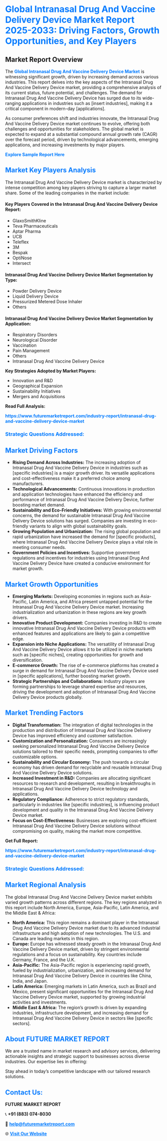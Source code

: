 <h1 style="color: #007BFF;">Global Intranasal Drug And Vaccine Delivery Device Market Report 2025-2033: Driving Factors, Growth Opportunities, and Key Players</h1>

<section id="overview">
<h2>Market Report Overview</h2>
<p>The <a href="https://www.futuremarketreport.com/industry-report/intranasal-drug-and-vaccine-delivery-device-market" style="color: #007BFF; text-decoration: none;"><strong>Global Intranasal Drug And Vaccine Delivery Device Market</strong></a> is witnessing significant growth, driven by increasing demand across various industries. This report delves into the key aspects of the Intranasal Drug And Vaccine Delivery Device market, providing a comprehensive analysis of its current status, future potential, and challenges. The demand for Intranasal Drug And Vaccine Delivery Device has surged due to its wide-ranging applications in industries such as [insert industries], making it a critical component in modern-day [applications].</p>
<p>As consumer preferences shift and industries innovate, the Intranasal Drug And Vaccine Delivery Device market continues to evolve, offering both challenges and opportunities for stakeholders. The global market is expected to expand at a substantial compound annual growth rate (CAGR) over the forecast period, driven by technological advancements, emerging applications, and increasing investments by major players.</p>
</section>

<section id="overview">
<p><a href="https://www.futuremarketreport.com/request-sample/reportId=123800" style="color: #007BFF; text-decoration: none;"><strong>Explore Sample Report Here</strong></a></p>
</section>

<section id="key-players">
<h2 style="color: #007BFF;">Market Key Players Analysis</h2>
<p>The Intranasal Drug And Vaccine Delivery Device market is characterized by intense competition among key players striving to capture a larger market share. Some of the leading companies in the market include:</p>
<h4>Key Players Covered in the Intranasal Drug And Vaccine Delivery Device Report:</h4>
<ul><li>GlaxoSmithKline</li><li>Teva Pharmaceuticals</li><li>Aptar Pharma</li><li>UCB</li><li>Teleflex</li><li>3M</li><li>Bespak</li><li>OptiNose</li><li>Intersect</li></ul>
<h4>Intranasal Drug And Vaccine Delivery Device Market Segmentation by Type:</h4>
<ul><li>Powder Delivery Device</li><li>Liquid Delivery Device</li><li>Pressurized Metered Dose Inhaler</li><li>Others</li></ul>

<h4>Intranasal Drug And Vaccine Delivery Device Market Segmentation by Application:</h4>
<ul><li>Respiratory Disorders</li><li>Neurological Disorder</li><li>Vaccination</li><li>Pain Management</li><li>Others</li><li>Intranasal Drug And Vaccine Delivery Device</li></ul>
<p><strong>Key Strategies Adopted by Market Players:</strong></p>
<ul>
<li>Innovation and R&D</li>
<li>Geographical Expansion</li>
<li>Sustainability Initiatives</li>
<li>Mergers and Acquisitions</li>
</ul>
</section>

<section>
<p><strong>Read Full Analysis: </strong></p><a href="https://www.futuremarketreport.com/industry-report/intranasal-drug-and-vaccine-delivery-device-market" style="color: #007BFF; text-decoration: none;"><strong>https://www.futuremarketreport.com/industry-report/intranasal-drug-and-vaccine-delivery-device-market</strong></a>
<h3 style="color: #007BFF;">Strategic Questions Addressed:</h3>
</section>

<section id="driving-factors">
<h2 style="color: #007BFF;">Market Driving Factors</h2>
<ul>
<li><strong>Rising Demand Across Industries:</strong> The increasing adoption of Intranasal Drug And Vaccine Delivery Device in industries such as [specific industries] is a major growth driver. Its versatile applications and cost-effectiveness make it a preferred choice among manufacturers.</li>
<li><strong>Technological Advancements:</strong> Continuous innovations in production and application technologies have enhanced the efficiency and performance of Intranasal Drug And Vaccine Delivery Device, further boosting market demand.</li>
<li><strong>Sustainability and Eco-Friendly Initiatives:</strong> With growing environmental concerns, the demand for sustainable Intranasal Drug And Vaccine Delivery Device solutions has surged. Companies are investing in eco-friendly variants to align with global sustainability goals.</li>
<li><strong>Growing Population and Urbanization:</strong> The rising global population and rapid urbanization have increased the demand for [specific products], where Intranasal Drug And Vaccine Delivery Device plays a vital role in meeting consumer needs.</li>
<li><strong>Government Policies and Incentives:</strong> Supportive government regulations and incentives for industries using Intranasal Drug And Vaccine Delivery Device have created a conducive environment for market growth.</li>
</ul>
</section>

<section id="growth-opportunities">
<h2 style="color: #007BFF;">Market Growth Opportunities</h2>
<ul>
<li><strong>Emerging Markets:</strong> Developing economies in regions such as Asia-Pacific, Latin America, and Africa present untapped potential for the Intranasal Drug And Vaccine Delivery Device market. Increasing industrialization and urbanization in these regions are key growth drivers.</li>
<li><strong>Innovative Product Development:</strong> Companies investing in R&D to create innovative Intranasal Drug And Vaccine Delivery Device products with enhanced features and applications are likely to gain a competitive edge.</li>
<li><strong>Expansion into Niche Applications:</strong> The versatility of Intranasal Drug And Vaccine Delivery Device allows it to be utilized in niche markets such as [specific niches], creating opportunities for growth and diversification.</li>
<li><strong>E-commerce Growth:</strong> The rise of e-commerce platforms has created a surge in demand for Intranasal Drug And Vaccine Delivery Device used in [specific applications], further boosting market growth.</li>
<li><strong>Strategic Partnerships and Collaborations:</strong> Industry players are forming partnerships to leverage shared expertise and resources, driving the development and adoption of Intranasal Drug And Vaccine Delivery Device products globally.</li>
</ul>
</section>

<section id="trending-factors">
<h2 style="color: #007BFF;">Market Trending Factors</h2>
<ul>
<li><strong>Digital Transformation:</strong> The integration of digital technologies in the production and distribution of Intranasal Drug And Vaccine Delivery Device has improved efficiency and customer satisfaction.</li>
<li><strong>Customization and Personalization:</strong> Consumers are increasingly seeking personalized Intranasal Drug And Vaccine Delivery Device solutions tailored to their specific needs, prompting companies to offer customizable options.</li>
<li><strong>Sustainability and Circular Economy:</strong> The push towards a circular economy has driven demand for recyclable and reusable Intranasal Drug And Vaccine Delivery Device solutions.</li>
<li><strong>Increased Investment in R&D:</strong> Companies are allocating significant resources to research and development, resulting in breakthroughs in Intranasal Drug And Vaccine Delivery Device technology and applications.</li>
<li><strong>Regulatory Compliance:</strong> Adherence to strict regulatory standards, particularly in industries like [specific industries], is influencing product development and quality in the Intranasal Drug And Vaccine Delivery Device market.</li>
<li><strong>Focus on Cost-Effectiveness:</strong> Businesses are exploring cost-efficient Intranasal Drug And Vaccine Delivery Device solutions without compromising on quality, making the market more competitive.</li>
</ul>
</section>

<section>
<p><strong>Get Full Report: </strong></p><a href="https://www.futuremarketreport.com/industry-report/intranasal-drug-and-vaccine-delivery-device-market" style="color: #007BFF; text-decoration: none;"><strong>https://www.futuremarketreport.com/industry-report/intranasal-drug-and-vaccine-delivery-device-market</strong></a>
<h3 style="color: #007BFF;">Strategic Questions Addressed:</h3>
</section>


<section id="regional-analysis">
<h2 style="color: #007BFF;">Market Regional Analysis</h2>
<p>The global Intranasal Drug And Vaccine Delivery Device market exhibits varied growth patterns across different regions. The key regions analyzed in this report include North America, Europe, Asia-Pacific, Latin America, and the Middle East & Africa:</p>
<ul>
<li><strong>North America:</strong> This region remains a dominant player in the Intranasal Drug And Vaccine Delivery Device market due to its advanced industrial infrastructure and high adoption of new technologies. The U.S. and Canada are leading markets in this region.</li>
<li><strong>Europe:</strong> Europe has witnessed steady growth in the Intranasal Drug And Vaccine Delivery Device market, driven by stringent environmental regulations and a focus on sustainability. Key countries include Germany, France, and the U.K.</li>
<li><strong>Asia-Pacific:</strong> The Asia-Pacific region is experiencing rapid growth, fueled by industrialization, urbanization, and increasing demand for Intranasal Drug And Vaccine Delivery Device in countries like China, India, and Japan.</li>
<li><strong>Latin America:</strong> Emerging markets in Latin America, such as Brazil and Mexico, present significant opportunities for the Intranasal Drug And Vaccine Delivery Device market, supported by growing industrial activities and investments.</li>
<li><strong>Middle East & Africa:</strong> The region’s growth is driven by expanding industries, infrastructure development, and increasing demand for Intranasal Drug And Vaccine Delivery Device in sectors like [specific sectors].</li>
</ul>
</section>

<footer>
<h2 style="color: #007BFF;">About FUTURE MARKET REPORT</h2>
<p>We are a trusted name in market research and advisory services, delivering actionable insights and strategic support to businesses across diverse industries. Our expertise lies in offering:</p>

<p>Stay ahead in today’s competitive landscape with our tailored research solutions.</p>

<h2 style="color: #007BFF;">Contact Us:</h2>
<p><strong>FUTURE MARKET REPORT</strong></p>
<p>📞 <strong>+91 (883) 074-8030</strong></p>
<p>📧 <strong><a href="mailto:help@futuremarketreport.com" style="color: #007BFF;">help@futuremarketreport.com</a></strong></p>
<p>🌐 <strong><a href="https://www.futuremarketreport.com/" style="color: #007BFF;">Visit Our Website</a></strong></p>
</footer>